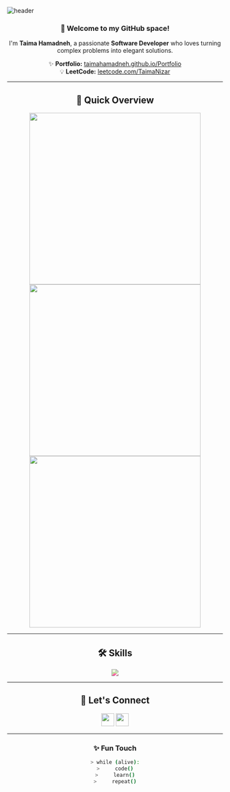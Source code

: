 ![header](https://capsule-render.vercel.app/api?type=waving&color=0:7F7FD5,100:91EAE4&height=280&section=header&text=Taima%20Hamadneh%20💻&fontSize=65&fontAlignY=38&animation=twinkling&desc=Software%20Developer%20%7C%20Problem%20Solver%20%7C%20Tech%20Enthusiast&descAlignY=55&descAlign=50)

<div align="center">

### 👋 Welcome to my GitHub space!
I'm **Taima Hamadneh**, a passionate **Software Developer** who loves turning complex problems into elegant solutions.  

✨ **Portfolio:** [taimahamadneh.github.io/Portfolio](https://taimahamadneh.github.io/Portfolio)  
💡 **LeetCode:** [leetcode.com/TaimaNizar](https://leetcode.com/TaimaNizar)

---

## 🚀 Quick Overview  

<div align="center">
  <img src="https://github-readme-stats.vercel.app/api?username=taimahamadneh&show_icons=true&theme=midnight-purple&hide_border=true&border_radius=15" width="400"/>
  <img src="https://github-readme-streak-stats.herokuapp.com?user=taimahamadneh&theme=midnight-purple&hide_border=true&border_radius=15" width="400"/>
  <br/>
  <img src="https://github-readme-stats.vercel.app/api/top-langs?username=taimahamadneh&layout=compact&langs_count=8&theme=midnight-purple&hide_border=true&border_radius=15" width="400"/>
</div>


---

## 🛠️ Skills

<div align="center">
  <img src="https://skillicons.dev/icons?i=python,cs,cpp,html,css,js,flutter,react,nodejs,sqlite,django,php,git,github,mongodb&theme=light" style="filter: hue-rotate(230deg) saturate(1.5);" />
</div>

---

## 🤝 Let's Connect

<p align="center">
  <a href="mailto:taimanizar45@gmail.com"><img src="https://img.shields.io/badge/Gmail-EA4335?style=for-the-badge&logo=gmail&logoColor=white" height="30"></a>
  <a href="https://linkedin.com/in/taimahamadneh"><img src="https://img.shields.io/badge/LinkedIn-0077b5?style=for-the-badge&logo=linkedin&logoColor=white" height="30"></a>
</p>

---

### ✨ Fun Touch
```bash
> while (alive):
>     code()
>     learn()
>     repeat()


